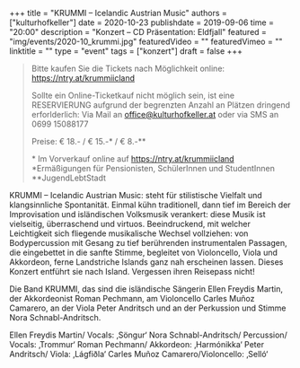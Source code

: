 +++
title = "KRUMMI – Icelandic Austrian Music"
authors = ["kulturhofkeller"]
date = 2020-10-23
publishdate = 2019-09-06
time = "20:00"
description = "Konzert – CD Präsentation: Eldfjall"
featured = "img/events/2020-10_krummi.jpg"
featuredVideo = ""
featuredVimeo = ""
linktitle = ""
type = "event"
tags = ["konzert"]
draft = false
+++

> Bitte kaufen Sie die Tickets nach Möglichkeit online: [https://ntry.at/krummiicland
](https://ntry.at/krummiicland)
>
> Sollte ein Online-Ticketkauf nicht möglich sein, ist eine RESERVIERUNG aufgrund der begrenzten Anzahl an Plätzen dringend erforlderlich: 
Via Mail an office@kulturhofkeller.at oder via SMS an 0699 15088177  
>
> Preise: € 18.- / € 15.-\* / € 8.-\*\*
>
> \* Im Vorverkauf online auf https://ntry.at/krummiicland 
> \*Ermäßigungen für Pensionisten, SchülerInnen und StudentInnen \*\*JugendLebtStadt

KRUMMI – Icelandic Austrian Music: steht für stilistische Vielfalt und klangsinnliche Spontanität. Einmal kühn traditionell, dann tief im Bereich der Improvisation und isländischen Volksmusik verankert: diese Musik ist vielseitig, überraschend und virtuos. Beeindruckend, mit welcher Leichtigkeit sich fliegende musikalische Wechsel vollziehen: von Bodypercussion mit Gesang zu tief berührenden instrumentalen Passagen, die eingebettet in die sanfte Stimme, begleitet von Violoncello, Viola und Akkordeon, ferne Landstriche Islands ganz nah erscheinen lassen. Dieses Konzert entführt sie nach Island. Vergessen ihren Reisepass nicht!

Die Band KRUMMI, das sind die isländische Sängerin Ellen Freydis Martin, der Akkordeonist Roman Pechmann, am Violoncello Carles Muñoz Camarero, an der Viola Peter Andritsch und an der Perkussion und Stimme Nora Schnabl-Andritsch. 

Ellen Freydis Martin/ Vocals: ‚Söngur‘
Nora Schnabl-Andritsch/ Percussion/ Vocals: ‚Trommur‘
Roman Pechmann/ Akkordeon: ‚Harmónikka‘
Peter Andritsch/ Viola: ‚Lágfiðla‘
Carles Muñoz Camarero/Violoncello: ‚Selló‘